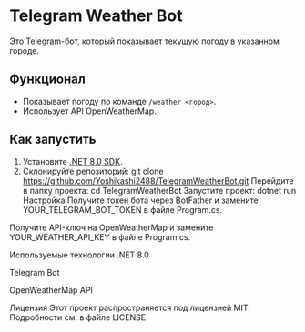 # Telegram Weather Bot

Это Telegram-бот, который показывает текущую погоду в указанном городе.

## Функционал
- Показывает погоду по команде `/weather <город>`.
- Использует API OpenWeatherMap.

## Как запустить
1. Установите [.NET 8.0 SDK](https://dotnet.microsoft.com/download/dotnet/8.0).
2. Склонируйте репозиторий:
git clone https://github.com/Yoshikashi2488/TelegramWeatherBot.git
Перейдите в папку проекта:
cd TelegramWeatherBot
Запустите проект:
dotnet run
Настройка
Получите токен бота через BotFather и замените YOUR_TELEGRAM_BOT_TOKEN в файле Program.cs.

Получите API-ключ на OpenWeatherMap и замените YOUR_WEATHER_API_KEY в файле Program.cs.

Используемые технологии
.NET 8.0

Telegram.Bot

OpenWeatherMap API

Лицензия
Этот проект распространяется под лицензией MIT. Подробности см. в файле LICENSE.

